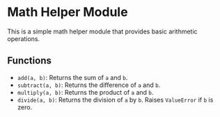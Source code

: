 # Math Helper Module

This is a simple math helper module that provides basic arithmetic operations.

## Functions

- `add(a, b)`: Returns the sum of `a` and `b`.
- `subtract(a, b)`: Returns the difference of `a` and `b`.
- `multiply(a, b)`: Returns the product of `a` and `b`.
- `divide(a, b)`: Returns the division of `a` by `b`. Raises `ValueError` if `b` is zero.
